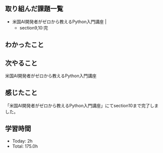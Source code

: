 ## 取り組んだ課題一覧
- 米国AI開発者がゼロから教えるPython入門講座 |
    - section9,10:完
## わかったこと

## 次やること
米国AI開発者がゼロから教えるPython入門講座
## 感じたこと
「米国AI開発者がゼロから教えるPython入門講座」にてsection10まで完了しました。

## 学習時間
- Today: 2h
- Total: 175.0h
